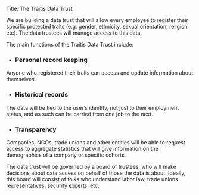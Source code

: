 Title: The Traitis Data Trust

We are building a data trust that will allow every employee to register their specific protected traits (e.g. gender, ethnicity, sexual orientation, religion etc). The data trustees will manage access to this data.

The main functions of the Traitis Data Trust include: 

- ### Personal record keeping
Anyone who registered their traits can access and update information about themselves. 

- ### Historical records
The data will be tied to the user’s identity, not just to their employment status, and as such can be carried from one job to the next. 

- ### Transparency
Companies, NGOs, trade unions and other entities will be able to request access to aggregate statistics that will give information on the demographics of a company or specific cohorts.

The data trust will be governed by a board of trustees, who will make decisions about data access on behalf of those the data is about. Ideally, this board will consist of folks who understand labor law, trade unions representatives, security experts, etc.